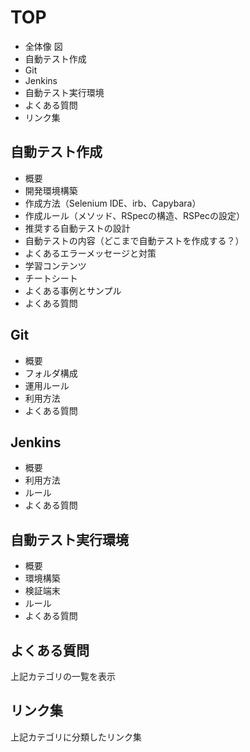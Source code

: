 # TOP
* 全体像
   図
* 自動テスト作成
* Git
* Jenkins
* 自動テスト実行環境
* よくある質問
* リンク集

## 自動テスト作成
* 概要
* 開発環境構築
* 作成方法（Selenium IDE、irb、Capybara）
* 作成ルール（メソッド、RSpecの構造、RSPecの設定）
* 推奨する自動テストの設計
* 自動テストの内容（どこまで自動テストを作成する？）
* よくあるエラーメッセージと対策
* 学習コンテンツ
* チートシート
* よくある事例とサンプル
* よくある質問

## Git
* 概要
* フォルダ構成
* 運用ルール
* 利用方法
* よくある質問

## Jenkins
* 概要
* 利用方法
* ルール
* よくある質問

## 自動テスト実行環境
* 概要
* 環境構築
* 検証端末
* ルール
* よくある質問

## よくある質問
上記カテゴリの一覧を表示

## リンク集
上記カテゴリに分類したリンク集
